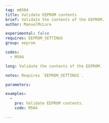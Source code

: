 ```yaml
---
tag: m0504
title: Validate EEPROM contents
brief: Validate the contents of the EEPROM.
author: ManuelMcLure

experimental: false
requires: EEPROM_SETTINGS
group: eeprom

codes:
  - M504

long: Validate the contents of the EEPROM.

notes: Requires `EEPROM_SETTINGS`.

parameters:

examples:
  -
    pre: Validate EEPROM contents.
    code: M504

---
```

